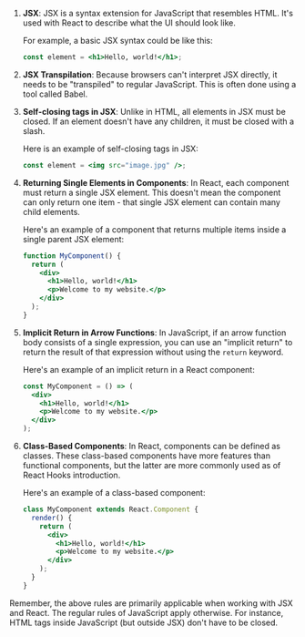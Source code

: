 1. **JSX**: JSX is a syntax extension for JavaScript that resembles HTML. It's used with React to describe what the UI should look like.

    For example, a basic JSX syntax could be like this:
    ```jsx
    const element = <h1>Hello, world!</h1>;
    ```

2. **JSX Transpilation**: Because browsers can't interpret JSX directly, it needs to be "transpiled" to regular JavaScript. This is often done using a tool called Babel.

3. **Self-closing tags in JSX**: Unlike in HTML, all elements in JSX must be closed. If an element doesn't have any children, it must be closed with a slash.

    Here is an example of self-closing tags in JSX:
    ```jsx
    const element = <img src="image.jpg" />;
    ```

4. **Returning Single Elements in Components**: In React, each component must return a single JSX element. This doesn't mean the component can only return one item - that single JSX element can contain many child elements.

    Here's an example of a component that returns multiple items inside a single parent JSX element:

    ```jsx
    function MyComponent() {
      return (
        <div>
          <h1>Hello, world!</h1>
          <p>Welcome to my website.</p>
        </div>
      );
    }
    ```

5. **Implicit Return in Arrow Functions**: In JavaScript, if an arrow function body consists of a single expression, you can use an "implicit return" to return the result of that expression without using the `return` keyword.

    Here's an example of an implicit return in a React component:

    ```jsx
    const MyComponent = () => (
      <div>
        <h1>Hello, world!</h1>
        <p>Welcome to my website.</p>
      </div>
    );
    ```

6. **Class-Based Components**: In React, components can be defined as classes. These class-based components have more features than functional components, but the latter are more commonly used as of React Hooks introduction.

    Here's an example of a class-based component:

    ```jsx
    class MyComponent extends React.Component {
      render() {
        return (
          <div>
            <h1>Hello, world!</h1>
            <p>Welcome to my website.</p>
          </div>
        );
      }
    }
    ```
   
Remember, the above rules are primarily applicable when working with JSX and React. The regular rules of JavaScript apply otherwise. For instance, HTML tags inside JavaScript (but outside JSX) don't have to be closed.